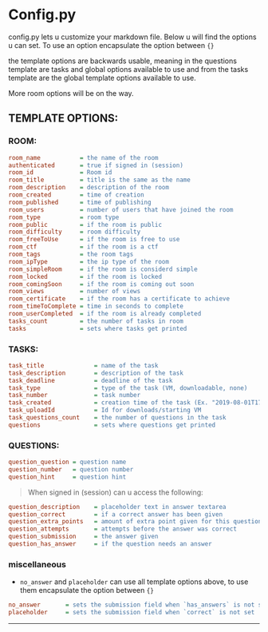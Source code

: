 # Config.py
config.py lets u customize your markdown file.
Below u will find the options u can set.
To use an option encapsulate the option between `{}`

the template options are backwards usable, 
meaning in the questions template are tasks and global options available to use
and from the tasks template are the global template options available to use.

More room options will be on the way.
## TEMPLATE OPTIONS:

### ROOM:
```ini
room_name           = the name of the room
authenticated       = true if signed in (session)
room_id             = Room id
room_title          = title is the same as the name
room_description    = description of the room
room_created        = time of creation
room_published      = time of publishing
room_users          = number of users that have joined the room
room_type           = room type
room_public         = if the room is public 
room_difficulty     = room difficulty
room_freeToUse      = if the room is free to use
room_ctf            = if the room is a ctf
room_tags           = the room tags
room_ipType         = the ip type of the room
room_simpleRoom     = if the room is considerd simple
room_locked         = if the room is locked
room_comingSoon     = if the room is coming out soon
room_views          = number of views
room_certificate    = if the room has a certificate to achieve
room_timeToComplete = time in seconds to complete
room_userCompleted  = if the room is already completed
tasks_count         = the number of tasks in room
tasks               = sets where tasks get printed
```
### TASKS:
```ini
task_title              = name of the task
task_description        = description of the task
task_deadline           = deadline of the task
task_type               = type of the task (VM, downloadable, none)
task_number             = task number
task_created            = creation time of the task (Ex. "2019-08-01T17:02:09.503Z")
task_uploadId           = Id for downloads/starting VM
task_questions_count    = the number of questions in the task
questions               = sets where questions get printed
```
### QUESTIONS:
```ini
question_question = question name
question_number   = question number
question_hint     = question hint
```
>When signed in (session) can u access the following:
```ini
question_description    = placeholder text in answer textarea
question_correct        = if a correct answer has been given
question_extra_points   = amount of extra point given for this question
question_attempts       = attempts before the answer was correct
question_submission     = the answer given
question_has_answer     = if the question needs an answer
```
### miscellaneous
- `no_answer` and `placeholder` can use all template options above, to use them encapsulate the option between `{}`
```ini
no_answer       = sets the submission field when `has_answers` is not set
placeholder     = sets the submission field when `correct` is not set
```
___

